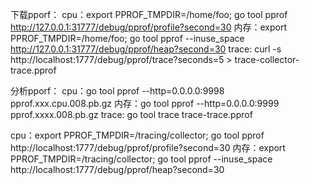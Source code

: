 下载pporf：
cpu：export PPROF_TMPDIR=/home/foo; go tool pprof http://127.0.0.1:31777/debug/pprof/profile?second=30
内存：export PPROF_TMPDIR=/home/foo; go tool pprof --inuse_space http://127.0.0.1:31777/debug/pprof/heap?second=30
trace: curl -s http://localhost:1777/debug/pprof/trace?seconds=5 > trace-collector-trace.pprof

分析pporf：
cpu：go tool pprof --http=0.0.0.0:9998 pprof.xxx.cpu.008.pb.gz
内存：go tool pprof --http=0.0.0.0:9999 pprof.xxxx.008.pb.gz
trace: go tool trace trace-trace.pprof

cpu：export PPROF_TMPDIR=/tracing/collector; go tool pprof http://localhost:1777/debug/pprof/profile?second=30
内存：export PPROF_TMPDIR=/tracing/collector; go tool pprof --inuse_space http://localhost:1777/debug/pprof/heap?second=30